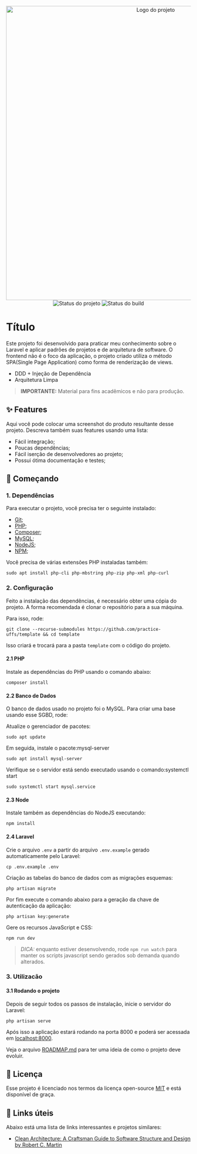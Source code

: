 <p align="center">
    <img width="800" src=".github/logo.png" title="Logo do projeto"><br />
    <img src="https://img.shields.io/maintenance/yes/2021?style=for-the-badge" title="Status do projeto">
    <img src="https://img.shields.io/github/workflow/status/ccuffs/template/ci.uffs.cc?label=Build&logo=github&logoColor=white&style=for-the-badge" title="Status do build">
</p>

# Título

Este projeto foi desenvolvido para praticar meu conhecimento sobre o Laravel e aplicar padrões de projetos e de arquitetura de software. O frontend não é o foco da aplicação, o projeto criado utiliza o método SPA(Single Page Application) como forma de renderização de views. 

* DDD + Injeção de Dependência
* Arquitetura Limpa

> **IMPORTANTE:** Material para fins acadêmicos e não para produção.

## ✨ Features

Aqui você pode colocar uma screenshot do produto resultante desse projeto. Descreva também suas features usando uma lista:

* Fácil integração;
* Poucas dependências;
* Fácil iserção de desenvolvedores ao projeto;
* Possui ótima documentação e testes;

## 🚀 Começando

### 1. Dependências

Para executar o projeto, você precisa ter o seguinte instalado:

- [Git](https://git-scm.com);
- [PHP](https://www.php.net/downloads);
- [Composer](https://getcomposer.org/download/);
- [MySQL](https://dev.mysql.com/downloads/);
- [NodeJS](https://nodejs.org/en/);
- [NPM](https://www.npmjs.com/package/npm);

Você precisa de várias extensões PHP instaladas também:

```
sudo apt install php-cli php-mbstring php-zip php-xml php-curl
```

### 2. Configuração

Feito a instalação das dependências, é necessário obter uma cópia do projeto. A forma recomendada é clonar o repositório para a sua máquina.

Para isso, rode:

```
git clone --recurse-submodules https://github.com/practice-uffs/template && cd template
```

Isso criará e trocará para a pasta `template` com o código do projeto.

#### 2.1 PHP

Instale as dependências do PHP usando o comando abaixo:

```
composer install
```

#### 2.2 Banco de Dados

O banco de dados usado no projeto foi o MySQL. Para criar uma base usando esse SGBD, rode:


Atualize o gerenciador de pacotes:
```
sudo apt update
```

Em seguida, instale o pacote:mysql-server
```
sudo apt install mysql-server
```

Verifique se o servidor está sendo executado usando o comando:systemctl start
```
sudo systemctl start mysql.service
```

#### 2.3 Node

Instale também as dependências do NodeJS executando:

```
npm install
```

#### 2.4 Laravel

Crie o arquivo `.env` a partir do arquivo `.env.example` gerado automaticamente pelo Laravel:

```
cp .env.example .env
```

Criação as tabelas do banco de dados com as migrações esquemas:

```
php artisan migrate
```

Por fim execute o comando abaixo para a geração da chave de autenticação da aplicação:

```
php artisan key:generate
```

Gere os recursos JavaScript e CSS:

```
npm run dev
```

>*DICA:* enquanto estiver desenvolvendo, rode `npm run watch` para manter os scripts javascript sendo gerados sob demanda quando alterados.

### 3. Utilizacão

#### 3.1 Rodando o projeto

Depois de seguir todos os passos de instalação, inicie o servidor do Laravel:

```
php artisan serve
```
Após isso a aplicação estará rodando na porta 8000 e poderá ser acessada em [localhost:8000](http://localhost:8000).


Veja o arquivo [ROADMAP.md](ROADMAP.md) para ter uma ideia de como o projeto deve evoluir.


## 🎫 Licença

Esse projeto é licenciado nos termos da licença open-source [MIT](https://choosealicense.com/licenses/mit) e está disponível de graça.

## 🧪 Links úteis

Abaixo está uma lista de links interessantes e projetos similares:

* [Clean Architecture: A Craftsman Guide to Software Structure and Design by Robert C. Martin](https://www.oreilly.com/library/view/clean-architecture-a/9780134494272/)
